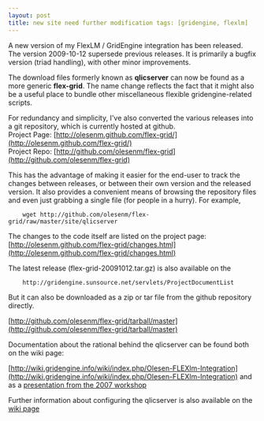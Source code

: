 ```yaml
---
layout: post
title: new site need further modification tags: [gridengine, flexlm]
---
```


A new version of my FlexLM / GridEngine integration has been released. The
version 2009-10-12 supersede previous releases. It is primarily a bugfix
version (triad handling), with other minor improvements.

The download files formerly known as **qlicserver** can now be found as a
more generic **flex-grid**. The name change reflects the fact that it might
also be a useful place to bundle other miscellaneous flexible
gridengine-related scripts.

For redundancy and simplicity, I've also converted the various releases into
a git repository, which is currently hosted at github. <br/>
Project Page: [http://olesenm.github.com/flex-grid/](http://olesenm.github.com/flex-grid/)
<br/>
Project Repo: [http://github.com/olesenm/flex-grid](http://github.com/olesenm/flex-grid)

This has the advantage of making it easier for the end-user to track the
changes between releases, or between their own version and the released
version. It also provides a convenient means of browsing the repository
files and even just grabbing a single file (for people in a hurry). For
example,

        wget http://github.com/olesenm/flex-grid/raw/master/site/qlicserver

The changes to the code itself are listed on the project page:
[http://olesenm.github.com/flex-grid/changes.html](http://olesenm.github.com/flex-grid/changes.html)

The latest release (flex-grid-20091012.tar.gz) is also available on the

        http://gridengine.sunsource.net/servlets/ProjectDocumentList

But it can also be downloaded as a zip or tar file from the github
repository directly.

[http://github.com/olesenm/flex-grid/tarball/master](http://github.com/olesenm/flex-grid/tarball/master)

Documentation about the rational behind the qlicserver can be found both on the
wiki page:

[http://wiki.gridengine.info/wiki/index.php/Olesen-FLEXlm-Integration](http://wiki.gridengine.info/wiki/index.php/Olesen-FLEXlm-Integration)
and as a [presentation from the 2007 workshop](http://gridengine.sunsource.net/download/workshop10-12_09_07/SGE-WS2007-FlexLMLoadsensorIntegrationwithSGE_EMCON_MarkOlesen.pdf)

Further information about configuring the qlicserver is also available on the
[wiki page](http://wiki.gridengine.info/wiki/index.php/Olesen-FLEXlm-Configuration)

